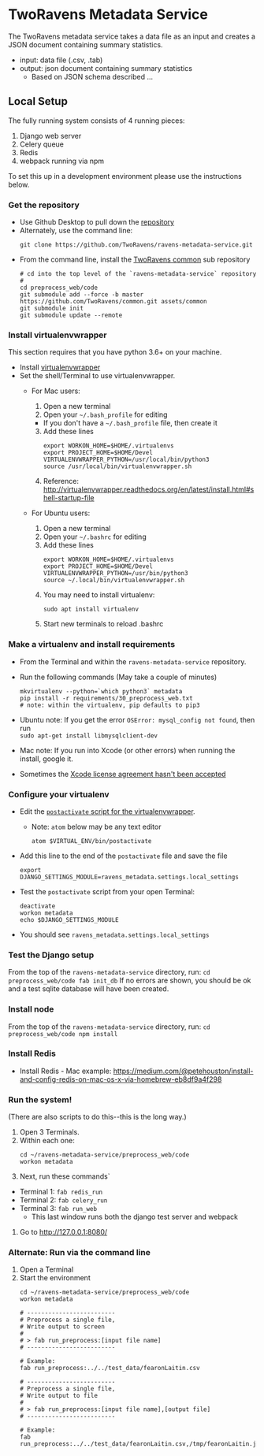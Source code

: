 # TwoRavens Metadata Service

The TwoRavens metadata service takes a data file as an input and creates a JSON document containing summary statistics.  
  - input: data file (.csv, .tab)
  - output: json document containing summary statistics
    - Based on JSON schema described ...

## Local Setup

The fully running system consists of 4 running pieces:

1. Django web server
1. Celery queue
1. Redis
1. webpack running via npm

To set this up in a development environment please use the instructions below.

### Get the repository

- Use Github Desktop to pull down the [repository](https://github.com/TwoRavens/ravens-metadata-service)
- Alternately, use the command line:
    ```
    git clone https://github.com/TwoRavens/ravens-metadata-service.git

    ```
- From the command line, install the [TwoRavens common](https://github.com/TwoRavens/common) sub repository
    ```
    # cd into the top level of the `ravens-metadata-service` repository
    #
    cd preprocess_web/code
    git submodule add --force -b master https://github.com/TwoRavens/common.git assets/common
    git submodule init
    git submodule update --remote
    ```

### Install virtualenvwrapper

This section requires that you have python 3.6+ on your machine.  

- Install [virtualenvwrapper](http://virtualenvwrapper.readthedocs.io/en/latest/install.html#basic-installation)
- Set the shell/Terminal to use virtualenvwrapper.
  - For Mac users:
    1. Open a new terminal
    2. Open your ```~/.bash_profile``` for editing
      - If you don't have a ```~/.bash_profile``` file, then create it
    3. Add these lines
        ```
        export WORKON_HOME=$HOME/.virtualenvs
        export PROJECT_HOME=$HOME/Devel
        VIRTUALENVWRAPPER_PYTHON=/usr/local/bin/python3
        source /usr/local/bin/virtualenvwrapper.sh
        ```
    4. Reference: http://virtualenvwrapper.readthedocs.org/en/latest/install.html#shell-startup-file

  - For Ubuntu users:
    1. Open a new terminal
    2. Open your ```~/.bashrc``` for editing
    3. Add these lines
       ```
       export WORKON_HOME=$HOME/.virtualenvs
       export PROJECT_HOME=$HOME/Devel
       VIRTUALENVWRAPPER_PYTHON=/usr/bin/python3
       source ~/.local/bin/virtualenvwrapper.sh
       ```
    4. You may need to install virtualenv:
       ```
       sudo apt install virtualenv
       ```
    5. Start new terminals to reload .bashrc


### Make a virtualenv and install requirements

- From the Terminal and within the `ravens-metadata-service` repository.
- Run the following commands (May take a couple of minutes)

  ```
  mkvirtualenv --python=`which python3` metadata  
  pip install -r requirements/30_preprocess_web.txt  
  # note: within the virtualenv, pip defaults to pip3
  ```

- Ubuntu note: If you get the error `OSError: mysql_config not found`, then run  
`sudo apt-get install libmysqlclient-dev`
- Mac note: If you run into Xcode (or other errors) when running the install, google it.  
- Sometimes the [Xcode license agreement hasn't been accepted](http://stackoverflow.com/questions/26197347/agreeing-to-the-xcode-ios-license-requires-admin-privileges-please-re-run-as-r/26197363#26197363)

### Configure your virtualenv

* Edit the [```postactivate``` script for the virtualenvwrapper](http://virtualenvwrapper.readthedocs.org/en/latest/scripts.html#postactivate).

  - Note: `atom` below may be any text editor
      ```
      atom $VIRTUAL_ENV/bin/postactivate
      ```

* Add this line to the end of the `postactivate` file and save the file
    ```
    export DJANGO_SETTINGS_MODULE=ravens_metadata.settings.local_settings
    ```

* Test the `postactivate` script from your open Terminal:
    ```
    deactivate
    workon metadata
    echo $DJANGO_SETTINGS_MODULE
    ```

- You should see `ravens_metadata.settings.local_settings`

### Test the Django setup

From the top of the `ravens-metadata-service` directory, run:
    ```
    cd preprocess_web/code
    fab init_db
    ```
If no errors are shown, you should be ok and a test sqlite database will have been created.

### Install node

From the top of the `ravens-metadata-service` directory, run:
    ```
    cd preprocess_web/code
    npm install
    ```

### Install Redis

- Install Redis
      - Mac example: https://medium.com/@petehouston/install-and-config-redis-on-mac-os-x-via-homebrew-eb8df9a4f298

### Run the system!

(There are also scripts to do this--this is the long way.)

1. Open 3 Terminals.  
1. Within each one:
    ```
    cd ~/ravens-metadata-service/preprocess_web/code
    workon metadata
    ```
1. Next, run these commands`
  - Terminal 1: `fab redis_run`
  - Terminal 2: `fab celery_run`
  - Terminal 3: `fab run_web`
    - This last window runs both the django test server and webpack
1. Go to http://127.0.0.1:8080/


### Alternate: Run via the command line

1. Open a Terminal
1. Start the environment
    ```
    cd ~/ravens-metadata-service/preprocess_web/code
    workon metadata

    # -------------------------
    # Preprocess a single file,
    # Write output to screen
    #
    # > fab run_preprocess:[input file name]
    # -------------------------

    # Example:
    fab run_preprocess:../../test_data/fearonLaitin.csv

    # -------------------------
    # Preprocess a single file,
    # Write output to file
    #
    # > fab run_preprocess:[input file name],[output file]
    # -------------------------

    # Example:
    fab run_preprocess:../../test_data/fearonLaitin.csv,/tmp/fearonLaitin.json

    ```
